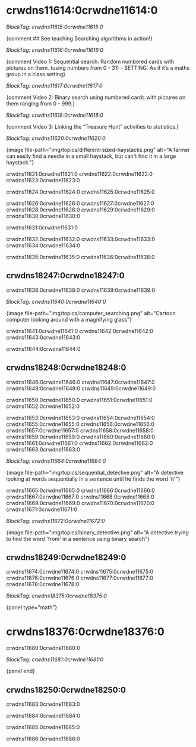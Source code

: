 # crwdns11614:0crwdne11614:0

*BlockTag: crwdns11615:0crwdne11615:0*

{comment ## See teaching Searching algorithms in action!}

*BlockTag: crwdns11616:0crwdne11616:0*

{comment Video 1: Sequential search: Random numbered cards with pictures on them. (using numbers from 0 - 31) - SETTING: As if it’s a maths group in a class setting}

*BlockTag: crwdns11617:0crwdne11617:0*

{comment Video 2: Binary search using numbered cards with pictures on them ranging from 0 - 999.}

*BlockTag: crwdns11618:0crwdne11618:0*

{comment Video 3: Linking the “Treasure Hunt” activities to statistics.}

*BlockTag: crwdns11620:0crwdne11620:0*

{image file-path="img/topics/different-sized-haystacks.png" alt="A farmer can easily find a needle in a small haystack, but can't find it in a large haystack."}

crwdns11621:0crwdne11621:0 crwdns11622:0crwdne11622:0 crwdns11623:0crwdne11623:0

crwdns11624:0crwdne11624:0 crwdns11625:0crwdne11625:0

crwdns11626:0crwdne11626:0 crwdns11627:0crwdne11627:0 crwdns11628:0crwdne11628:0 crwdns11629:0crwdne11629:0 crwdns11630:0crwdne11630:0

crwdns11631:0crwdne11631:0

crwdns11632:0crwdne11632:0 crwdns11633:0crwdne11633:0 crwdns11634:0crwdne11634:0

crwdns11635:0crwdne11635:0 crwdns11636:0crwdne11636:0

## crwdns18247:0crwdne18247:0

crwdns11638:0crwdne11638:0 crwdns11639:0crwdne11639:0

*BlockTag: crwdns11640:0crwdne11640:0*

{image file-path="img/topics/computer_searching.png" alt="Cartoon computer looking around with a magnifying glass"}

crwdns11641:0crwdne11641:0 crwdns11642:0crwdne11642:0 crwdns11643:0crwdne11643:0

crwdns11644:0crwdne11644:0

## crwdns18248:0crwdne18248:0

crwdns11646:0crwdne11646:0 crwdns11647:0crwdne11647:0 crwdns11648:0crwdne11648:0 crwdns11649:0crwdne11649:0

crwdns11650:0crwdne11650:0 crwdns11651:0crwdne11651:0 crwdns11652:0crwdne11652:0

crwdns11653:0crwdne11653:0 crwdns11654:0crwdne11654:0 crwdns11655:0crwdne11655:0 crwdns11656:0crwdne11656:0 crwdns11657:0crwdne11657:0 crwdns11658:0crwdne11658:0 crwdns11659:0crwdne11659:0 crwdns11660:0crwdne11660:0 crwdns11661:0crwdne11661:0 crwdns11662:0crwdne11662:0 crwdns11663:0crwdne11663:0

*BlockTag: crwdns11664:0crwdne11664:0*

{image file-path="img/topics/sequential_detective.png" alt="A detective looking at words sequentially in a sentence until he finds the word 'it'"}

crwdns11665:0crwdne11665:0 crwdns11666:0crwdne11666:0 crwdns11667:0crwdne11667:0 crwdns11668:0crwdne11668:0 crwdns11669:0crwdne11669:0 crwdns11670:0crwdne11670:0 crwdns11671:0crwdne11671:0

*BlockTag: crwdns11672:0crwdne11672:0*

{image file-path="img/topics/binary_detective.png" alt="A detective trying to find the word 'from' in a sentence using binary search"}

## crwdns18249:0crwdne18249:0

crwdns11674:0crwdne11674:0 crwdns11675:0crwdne11675:0 crwdns11676:0crwdne11676:0 crwdns11677:0crwdne11677:0 crwdns11678:0crwdne11678:0

*BlockTag: crwdns18375:0crwdne18375:0*

{panel type="math"}

# crwdns18376:0crwdne18376:0

crwdns11680:0crwdne11680:0

*BlockTag: crwdns11681:0crwdne11681:0*

{panel end}

## crwdns18250:0crwdne18250:0

crwdns11683:0crwdne11683:0

crwdns11684:0crwdne11684:0

crwdns11685:0crwdne11685:0

crwdns11686:0crwdne11686:0